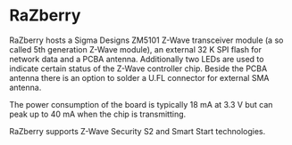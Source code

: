 <!--
---
name: RaZberry
class: board
type: iot,radio
formfactor: Custom
manufacturer: Z-Wave.Me
collected: Other
description: Z-Wave transceiver module for Raspberry Pi
url: https://z-wave.me/products/razberry/
image: 'razberry.png'
pincount: 10
eeprom: no
power:
  '1':
ground:
  '6':
  '9':
pin:
  '8':
    mode: uart
  '10':
    mode: uart
-->
# RaZberry

RaZberry hosts a Sigma Designs ZM5101 Z-Wave transceiver module (a so called 5th generation Z-Wave module), an external 32 K SPI flash for network data and a PCBA antenna. Additionally two LEDs are used to indicate certain status of the Z-Wave controller chip. Beside the PCBA antenna there is an option to solder a U.FL connector for external SMA antenna.

The power consumption of the board is typically 18 mA at 3.3 V but can peak up to 40 mA when the chip is transmitting.

RaZberry supports Z-Wave Security S2 and Smart Start technologies.
